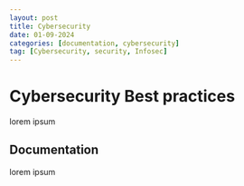 ```yaml
---
layout: post
title: Cybersecurity
date: 01-09-2024
categories: [documentation, cybersecurity]
tag: [Cybersecurity, security, Infosec]
---
```


# Cybersecurity Best practices

lorem ipsum

## Documentation

lorem ipsum

